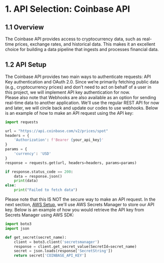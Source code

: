 # 1. API Selection: Coinbase API

## 1.1 Overview
The Coinbase API provides access to cryptocurrency data, such as real-time prices, exchange rates, and historical data. This makes it an excellent choice for building a data pipeline that ingests and processes financial data.

## 1.2 API Setup

The Coinbase API provides two main ways to authenticate requests: API Key authentication and OAuth 2.0. Since we’re primarily fetching public data (e.g., cryptocurrency prices) and don’t need to act on behalf of a user in this project, we will implement API key authentication for now.<br>
Please also note that Webhooks are also available as an option for sending real-time data to another application. We'll use the regular REST API for now and later, we will circle back and update our codes to use webhooks. Below is an example of how to make an API request using the API key: <br>

```python
import requests

url = "https://api.coinbase.com/v2/prices/spot"
headers = {
    'Authorization': f'Bearer {your_api_key}'
}
params = {
    'currency': 'USD'
}
response = requests.get(url, headers=headers, params=params)

if response.status_code == 200:
    data = response.json()
    print(data)
else:
    print("Failed to fetch data")

```

Please note that this IS NOT the secure way to make an API request. In the next section, [AWS Setup](../AWS%20Setup/README.md), we'll use AWS Secrets Manager to store our API key. Below is an example of how you would retrieve the API key from Secrets Manager using AWS SDK: <br>

```python
import boto3
import json

def get_secret(secret_name):
    client = boto3.client('secretsmanager')
    response = client.get_secret_value(SecretId=secret_name)
    secret = json.loads(response['SecretString'])
    return secret['COINBASE_API_KEY']
```
